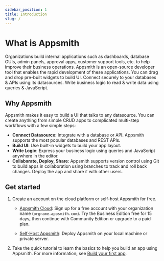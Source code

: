 ```yaml
---
sidebar_position: 1
title: Introduction
slug: /
---
```


# What is Appsmith

Organizations build internal applications such as dashboards, database GUIs, admin panels, approval apps, customer support tools, etc. to help improve their business operations. Appsmith is an open-source developer tool that enables the rapid development of these applications. You can drag and drop pre-built widgets to build UI. Connect securely to your databases & APIs using its datasources. Write business logic to read & write data using queries & JavaScript.

<figure>
    <VideoEmbed host="youtube" videoId="NnaJdA1A11s"/> 
</figure>

## Why Appsmith

Appsmith makes it easy to build a UI that talks to any datasource. You can create anything from simple CRUD apps to complicated multi-step workflows with a few simple steps:

- **Connect Datasource**: Integrate with a database or API. Appsmith supports the most popular databases and REST APIs.
- **Build UI**: Use built-in widgets to build your app layout.
- **Write Logic**: Express your business logic using queries and JavaScript anywhere in the editor.
- **Collaborate, Deploy, Share**: Appsmith supports version control using Git to build apps in collaboration using branches to track and roll back changes. Deploy the app and share it with other users.

## Get started

1. Create an account on the cloud platform or self-host Appsmith for free.

   - [Appsmith Cloud](https://login.appsmith.com/): Sign up for a free account with your organization name (`orgname.appsmith.com`). Try the Business Edition free for 15 days, then continue with Community Edition or upgrade to a paid plan.

   - [Self-Host Appsmith](/getting-started/setup): Deploy Appsmith on your local machine or private server.

2. Take the quick tutorial to learn the basics to help you build an app using Appsmith. For more information, see [Build your first app](/getting-started/tutorials/start-building).